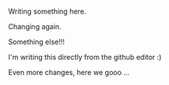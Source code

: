 Writing something here.

Changing again.

Something else!!!

I'm writing this directly from the github editor :)

Even more changes, here we gooo ...
